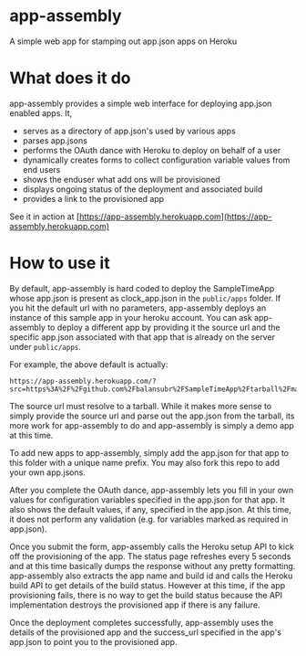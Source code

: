 app-assembly
============

A simple web app for stamping out app.json apps on Heroku

What does it do
===============
app-assembly provides a simple web interface for deploying app.json enabled apps. It,
- serves as a directory of app.json's used by various apps
- parses app.jsons
- performs the OAuth dance with Heroku to deploy on behalf of a user
- dynamically creates forms to collect configuration variable values from end users
- shows the enduser what add ons will be provisioned
- displays ongoing status of the deployment and associated build
- provides a link to the provisioned app

See it in action at [https://app-assembly.herokuapp.com](https://app-assembly.herokuapp.com)

How to use it
=============
By default, app-assembly is hard coded to deploy the SampleTimeApp whose app.json is present as clock_app.json in the ```public/apps``` folder. If you hit the default url with no parameters, app-assembly deploys an instance of this sample app in your heroku account. You can ask app-assembly to deploy a different app by providing it the source url and the specific app.json associated with that app that is already on the server under ```public/apps```. 

For example, the above default is actually:

```
https://app-assembly.herokuapp.com/?src=https%3A%2F%2Fgithub.com%2Fbalansubr%2FSampleTimeApp%2Ftarball%2Fmaster%2F&json=clock_app.json 
```

The source url must resolve to a tarball. While it makes more sense to simply provide the source url and parse out the app.json from the tarball, its more work for app-assembly to do and app-assembly is simply a demo app at this time.

To add new apps to app-assembly, simply add the app.json for that app to this folder with a unique name prefix. You may also fork this repo to add your own app.jsons.

After you complete the OAuth dance, app-assembly lets you fill in your own values for configuration variables specified in the app.json for that app. It also shows the default values, if any, specified in the app.json. At this time, it does not perform any validation (e.g. for variables marked as required in app.json). 

Once you submit the form, app-assembly calls the Heroku setup API to kick off the provisioning of the app. The status page refreshes every 5 seconds and at this time basically dumps the response without any pretty formatting. app-assembly also extracts the app name and build id and calls the Heroku build API to get details of the build status. However at this time, if the app provisioning fails, there is no way to get the build status because the API implementation destroys the provisioned app if there is any failure.

Once the deployment completes successfully, app-assembly uses the details of the provisioned app and the success_url specified in the app's app.json to point you to the provisioned app.


